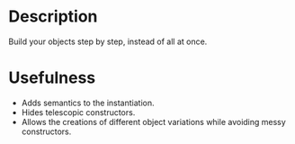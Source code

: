 # Description

Build your objects step by step, instead of all at once.

# Usefulness

- Adds semantics to the instantiation.
- Hides telescopic constructors.
- Allows the creations of different object variations while avoiding messy constructors.
